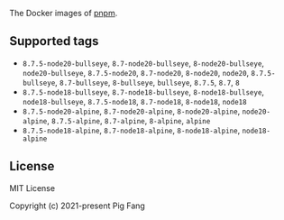 The Docker images of [pnpm](https://pnpm.io).

## Supported tags

- `8.7.5-node20-bullseye`, `8.7-node20-bullseye`, `8-node20-bullseye`, `node20-bullseye`, `8.7.5-node20`, `8.7-node20`, `8-node20`, `node20`, `8.7.5-bullseye`, `8.7-bullseye`, `8-bullseye`, `bullseye`, `8.7.5`, `8.7`, `8`
- `8.7.5-node18-bullseye`, `8.7-node18-bullseye`, `8-node18-bullseye`, `node18-bullseye`, `8.7.5-node18`, `8.7-node18`, `8-node18`, `node18`
- `8.7.5-node20-alpine`, `8.7-node20-alpine`, `8-node20-alpine`, `node20-alpine`, `8.7.5-alpine`, `8.7-alpine`, `8-alpine`, `alpine`
- `8.7.5-node18-alpine`, `8.7-node18-alpine`, `8-node18-alpine`, `node18-alpine`

## License

MIT License

Copyright (c) 2021-present Pig Fang
